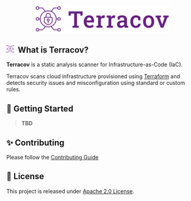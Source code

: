 <div align="center">
<picture>
  <source width="350" media="(prefers-color-scheme: dark)" srcset="https://raw.githubusercontent.com/gsalomao/terracov/master/docs/assets/logo/logo_dark.svg">
  <source width="350" media="(prefers-color-scheme: light)" srcset="https://raw.githubusercontent.com/gsalomao/terracov/master/docs/assets/logo/logo.svg">
  <img width="350" alt="Terracov Logo" src="https://raw.githubusercontent.com/gsalomao/terracov/master/docs/assets/logo/logo.svg">
</picture>
</div>

<h2>
<picture>
  <source width="20" media="(prefers-color-scheme: dark)" srcset="https://raw.githubusercontent.com/gsalomao/terracov/master/docs/assets/logo/icon_dark.svg">
  <source width="20" media="(prefers-color-scheme: light)" srcset="https://raw.githubusercontent.com/gsalomao/terracov/master/docs/assets/logo/icon.svg">
  <img width="20" alt="Terracov Logo" src="https://raw.githubusercontent.com/gsalomao/terracov/master/docs/assets/logo/icon.svg">
</picture>
&nbsp;What is Terracov?
</h2>

**Terracov** is a static analysis scanner for Infrastructure-as-Code (IaC).<br>

Terracov scans cloud infrastructure provisioned using
[Terraform](https://terraform.io/) and detects security issues and
misconfiguration using standard or custom rules.

## 🚀 Getting Started

> **TBD**

## ✨ Contributing

Please follow the [Contributing Guide](./CONTRIBUTING.md)

## 📃 License

This project is released under [Apache 2.0 License](./LICENSE).
